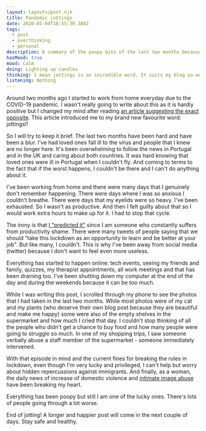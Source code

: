 ```yaml
---
layout: layouts/post.njk
title: Pandemic jottings
date: 2020-05-04T16:55:30.386Z
tags:
  - post
  - overthinking
  - personal
description: A summary of the poopy bits of the last two months because of the pandemic.
hasMood: true
mood: Calm
doing: Lighting up candles
thinking: I mean jottings is an incredible word. It suits my blog so well.
listening: Nothing
---
```

Around two months ago I started to work from home everyday due to the COVID-19 pandemic. I wasn't really going to write about this as it is hardly positive but I changed my mind after reading [an article suggesting the exact opposite](https://www.nytimes.com/2020/04/13/smarter-living/why-you-should-start-a-coronavirus-diary.html). This article introduced me to my brand new favourite word: jottings!!

So I will try to keep it brief. The last two months have been hard and have been a blur. I've had loved ones fall ill to the virus and people that I knew are no longer here. It's been overwhelming to follow the news in Portugal and in the UK and caring about both countries. It was hard knowing that loved ones were ill in Portugal when I couldn't fly. And coming to terms to the fact that if the worst happens, I couldn't be there and I can't do anything about it. 

I've been working from home and there were many days that I genuinely don't remember happening. There were days where I was so anxious I couldn't breathe. There were days that my eyelids were so heavy. I've been exhausted. So I wasn't as productive. And then I felt guilty about that so I would work extra hours to make up for it. I had to stop that cycle.

The irony is that [I "predicted it"](https://twitter.com/ohhelloana/status/1239329370856214528) since I am someone who constantly suffers from productivity shame. There were many tweets of people saying that we should "take this lockdown as an opportunity to learn and be better at your job". But like many, I couldn't. This is why I've been away from social media (twitter) because I don't want to feel even more useless.

Everything has started to happen online: tech events, seeing my friends and family, quizzes, my therapist appointments, all work meetings and that has been draining too. I've been shutting down my computer at the end of the day and during the weekends because it can be too much.

While I was writing this post, I scrolled through my phone to see the photos that I had taken in the last two months. While most photos were of my cat and my plants (who deserve their own blog post because they are beautiful and make me happy) some were also of the empty shelves in the supermarket and how much I cried that day. I couldn't stop thinking of all the people who didn't get a chance to buy food and how many people were going to struggle so much. In one of my shopping trips, I saw someone verbally abuse a staff member of the supermarket - someone immediately intervened.  

With that episode in mind and the current fines for breaking the rules in lockdown, even though I'm very lucky and privileged, I can't help but worry about hidden repercussions against immigrants. And finally, as a woman, the daily news of increase of domestic violence and [intimate image abuse](https://www.bbc.co.uk/news/stories-52413994) have been breaking my heart. 

Everything has been poopy but still I am one of the lucky ones. There's lots of people going through a lot worse.

End of jotting! A longer and happier post will come in the next couple of days. Stay safe and healthy.